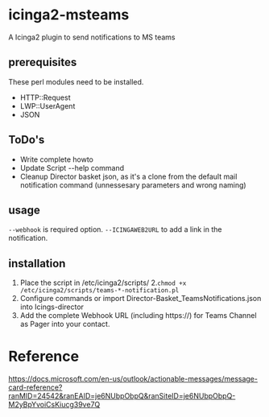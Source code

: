 # icinga2-msteams
A Icinga2 plugin to send notifications to MS teams

## prerequisites

These perl modules need to be installed.

 - HTTP::Request
 - LWP::UserAgent
 - JSON

## ToDo's
  - Write complete howto
  - Update Script --help command
  - Cleanup Director basket json, as it's a clone from the default mail notification command (unnessesary parameters and wrong naming)

## usage

`--webhook` is required option. 
`--ICINGAWEB2URL` to add a link in the notification.


## installation

1. Place the script in /etc/icinga2/scripts/
2.`chmod +x /etc/icinga2/scripts/teams-*-notification.pl`
3. Configure commands or import Director-Basket_TeamsNotifications.json into Icings-director
4. Add the complete Webhook URL (including https://) for Teams Channel as Pager into your contact.


# Reference

https://docs.microsoft.com/en-us/outlook/actionable-messages/message-card-reference?ranMID=24542&ranEAID=je6NUbpObpQ&ranSiteID=je6NUbpObpQ-M2yBpYvoiCsKiucg39ve7Q
